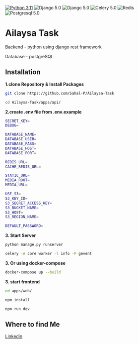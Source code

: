 [![Python 3.11](https://img.shields.io/badge/python-3.11-yellow.svg)](https://www.python.org/downloads/release/python-360/)
![Django 5.0](https://img.shields.io/badge/Django-5.0-green.svg)
![Django 5.0](https://img.shields.io/badge/DRF-5.0-red.svg)
![Celery 5.0](https://img.shields.io/badge/Celery-5.3.6-green.svg)
![Redis](https://img.shields.io/badge/Redis-red.svg)
![Postgresql 5.0](https://img.shields.io/badge/Postgresql-blue.svg)


# Ailaysa Task
Backend - python using django rest framework

Database - postgreSQL 

## Installation

**1.clone Repository & Install Packages**
```sh
git clone https://github.com/Sahal-P/Ailaysa-Task

cd Ailaysa-Task/apps/api/


```
**2.create .env file from .env.example**
```sh
SECRET_KEY=
DEBUG=

DATABASE_NAME=
DATABASE_USER=
DATABASE_PASS=
DATABASE_HOST=
DATABASE_PORT=

REDIS_URL=
CACHE_REDIS_URL=

STATIC_URL=
MEDIA_ROOT=
MEDIA_URL=

USE_S3=
S3_KEY_ID=
S3_SECRET_ACCESS_KEY=
S3_BUCKET_NAME=
S3_HOST=
S3_REGION_NAME=

DEFAULT_PASSWORD=
```
**3. Start Server**
```sh
python manage.py runserver

celery -A core worker -l info -P gevent
```
**3. Or using docker-compose**
```sh
docker-compose up --build

```

**3. start frontend**
```sh
cd apps/web/

npm install

npm run dev

```

## Where to find Me
[Linkedin](https://www.linkedin.com/in/sahal-p-ba81a2260/)